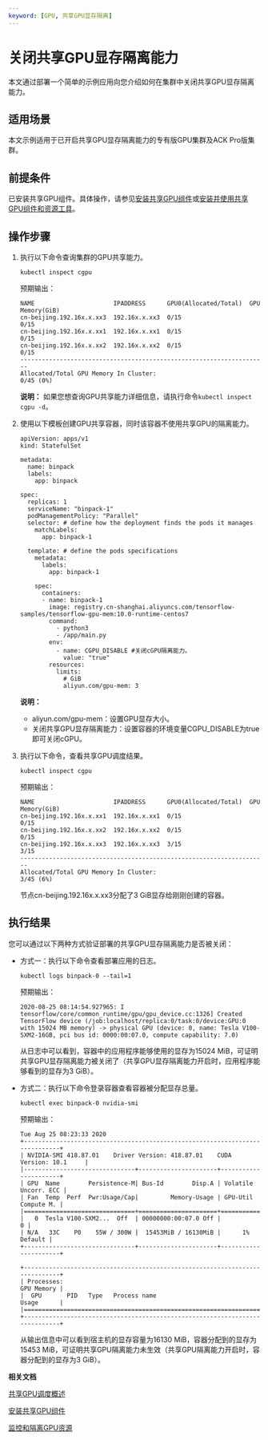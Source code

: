 ```yaml
---
keyword: [GPU, 共享GPU显存隔离]
---
```


# 关闭共享GPU显存隔离能力

本文通过部署一个简单的示例应用向您介绍如何在集群中关闭共享GPU显存隔离能力。

## 适用场景

本文示例适用于已开启共享GPU显存隔离能力的专有版GPU集群及ACK Pro版集群。

## 前提条件

已安装共享GPU组件。具体操作，请参见[安装共享GPU组件](/intl.zh-CN/Kubernetes集群用户指南/GPU/NPU/GPU调度/共享GPU调度/基础版/安装共享GPU组件.md)或[安装并使用共享GPU组件和资源工具](/intl.zh-CN/Kubernetes集群用户指南/GPU/NPU/GPU调度/共享GPU调度/专业版/安装并使用共享GPU组件和资源工具.md)。

## 操作步骤

1.  执行以下命令查询集群的GPU共享能力。

    ```
    kubectl inspect cgpu
    ```

    预期输出：

    ```
    NAME                      IPADDRESS      GPU0(Allocated/Total)  GPU Memory(GiB)
    cn-beijing.192.16x.x.xx3  192.16x.x.xx3  0/15                   0/15
    cn-beijing.192.16x.x.xx1  192.16x.x.xx1  0/15                   0/15
    cn-beijing.192.16x.x.xx2  192.16x.x.xx2  0/15                   0/15
    ---------------------------------------------------------------------
    Allocated/Total GPU Memory In Cluster:
    0/45 (0%)
    ```

    **说明：** 如果您想查询GPU共享能力详细信息，请执行命令`kubectl inspect cgpu -d`。

2.  使用以下模板创建GPU共享容器，同时该容器不使用共享GPU的隔离能力。

    ```
    apiVersion: apps/v1
    kind: StatefulSet
    
    metadata:
      name: binpack
      labels:
        app: binpack
    
    spec:
      replicas: 1
      serviceName: "binpack-1"
      podManagementPolicy: "Parallel"
      selector: # define how the deployment finds the pods it manages
        matchLabels:
          app: binpack-1
    
      template: # define the pods specifications
        metadata:
          labels:
            app: binpack-1
    
        spec:
          containers:
          - name: binpack-1
            image: registry.cn-shanghai.aliyuncs.com/tensorflow-samples/tensorflow-gpu-mem:10.0-runtime-centos7
            command:
              - python3
              - /app/main.py
            env:
              - name: CGPU_DISABLE #关闭cGPU隔离能力。
                value: "true"
            resources:
              limits:
                # GiB
                aliyun.com/gpu-mem: 3
    ```

    **说明：**

    -   aliyun.com/gpu-mem：设置GPU显存大小。
    -   关闭共享GPU显存隔离能力：设置容器的环境变量CGPU\_DISABLE为true即可关闭cGPU。
3.  执行以下命令，查看共享GPU调度结果。

    ```
    kubectl inspect cgpu
    ```

    预期输出：

    ```
    NAME                      IPADDRESS      GPU0(Allocated/Total)  GPU Memory(GiB)
    cn-beijing.192.16x.x.xx1  192.16x.x.xx1  0/15                   0/15
    cn-beijing.192.16x.x.xx2  192.16x.x.xx2  0/15                   0/15
    cn-beijing.192.16x.x.xx3  192.16x.x.xx3  3/15                   3/15
    ---------------------------------------------------------------------
    Allocated/Total GPU Memory In Cluster:
    3/45 (6%)
    ```

    节点cn-beijing.192.16x.x.xx3分配了3 GiB显存给刚刚创建的容器。


## 执行结果

您可以通过以下两种方式验证部署的共享GPU显存隔离能力是否被关闭：

-   方式一：执行以下命令查看部署应用的日志。

    ```
    kubectl logs binpack-0 --tail=1
    ```

    预期输出：

    ```
    2020-08-25 08:14:54.927965: I tensorflow/core/common_runtime/gpu/gpu_device.cc:1326] Created TensorFlow device (/job:localhost/replica:0/task:0/device:GPU:0 with 15024 MB memory) -> physical GPU (device: 0, name: Tesla V100-SXM2-16GB, pci bus id: 0000:00:07.0, compute capability: 7.0)
    ```

    从日志中可以看到，容器中的应用程序能够使用的显存为15024 MiB，可证明共享GPU显存隔离能力被关闭了（共享GPU显存隔离能力开启时，应用程序能够看到的显存为3 GiB）。

-   方式二：执行以下命令登录容器查看容器被分配显存总量。

    ```
    kubectl exec binpack-0 nvidia-smi
    ```

    预期输出：

    ```
    Tue Aug 25 08:23:33 2020
    +-----------------------------------------------------------------------------+
    | NVIDIA-SMI 418.87.01    Driver Version: 418.87.01    CUDA Version: 10.1     |
    |-------------------------------+----------------------+----------------------+
    | GPU  Name        Persistence-M| Bus-Id        Disp.A | Volatile Uncorr. ECC |
    | Fan  Temp  Perf  Pwr:Usage/Cap|         Memory-Usage | GPU-Util  Compute M. |
    |===============================+======================+======================|
    |   0  Tesla V100-SXM2...  Off  | 00000000:00:07.0 Off |                    0 |
    | N/A   33C    P0    55W / 300W |  15453MiB / 16130MiB |      1%      Default |
    +-------------------------------+----------------------+----------------------+
    
    +-----------------------------------------------------------------------------+
    | Processes:                                                       GPU Memory |
    |  GPU       PID   Type   Process name                             Usage      |
    |=============================================================================|
    +-----------------------------------------------------------------------------+
    ```

    从输出信息中可以看到宿主机的显存容量为16130 MiB，容器分配到的显存为15453 MiB，可证明共享GPU隔离能力未生效（共享GPU隔离能力开启时，容器分配到的显存为3 GiB）。


**相关文档**  


[共享GPU调度概述](/intl.zh-CN/Kubernetes集群用户指南/GPU/NPU/GPU调度/共享GPU调度/共享GPU调度概述.md)

[安装共享GPU组件](/intl.zh-CN/Kubernetes集群用户指南/GPU/NPU/GPU调度/共享GPU调度/基础版/安装共享GPU组件.md)

[监控和隔离GPU资源](/intl.zh-CN/Kubernetes集群用户指南/GPU/NPU/GPU调度/共享GPU调度/基础版/监控和隔离GPU资源.md)

